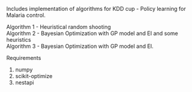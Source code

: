 Includes implementation of algorithms for KDD cup - Policy learning for Malaria control. 

Algorithm 1 - Heuristical random shooting <br/>
Algorithm 2 - Bayesian Optimization with GP model and EI and some heuristics <br/>
Algorithm 3 - Bayesian Optimization with GP model and EI. <br/>


Requirements
1) numpy
2) scikit-optimize
3) nestapi


